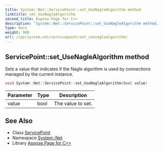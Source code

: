 ```yaml
---
title: System::Net::ServicePoint::set_UseNagleAlgorithm method
linktitle: set_UseNagleAlgorithm
second_title: Aspose.Page for C++
description: 'System::Net::ServicePoint::set_UseNagleAlgorithm method. Sets a value that indicates if the Nagle algorithm is used by connections managed by the current instance in C++.'
type: docs
weight: 900
url: /cpp/system.net/servicepoint/set_usenaglealgorithm/
---
```

## ServicePoint::set_UseNagleAlgorithm method


Sets a value that indicates if the Nagle algorithm is used by connections managed by the current instance.

```cpp
void System::Net::ServicePoint::set_UseNagleAlgorithm(bool value)
```


| Parameter | Type | Description |
| --- | --- | --- |
| value | bool | The value to set. |

## See Also

* Class [ServicePoint](../)
* Namespace [System::Net](../../)
* Library [Aspose.Page for C++](../../../)
